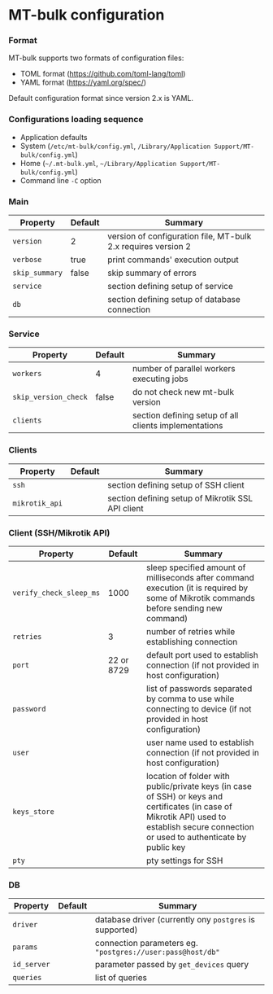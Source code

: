 # MT-bulk configuration

### Format

MT-bulk supports two formats of configuration files:
* TOML format (https://github.com/toml-lang/toml)
* YAML format (https://yaml.org/spec/)

Default configuration format since version 2.x is YAML.

### Configurations loading sequence 

- Application defaults
- System (`/etc/mt-bulk/config.yml`, `/Library/Application Support/MT-bulk/config.yml`)
- Home (`~/.mt-bulk.yml`, `~/Library/Application Support/MT-bulk/config.yml`)
- Command line `-C` option

### Main

Property | Default | Summary
----|---------|------------
`version`|2| version of configuration file, MT-bulk 2.x requires version 2
`verbose`| true| print commands' execution output
`skip_summary`|false| skip summary of errors
`service`| | section defining setup of service
`db`| | section defining setup of database connection

### Service

Property | Default | Summary
----|---------|------------
`workers`|4| number of parallel workers executing jobs
`skip_version_check`| false| do not check new mt-bulk version
`clients`|| section defining setup of all clients implementations

### Clients

Property | Default | Summary
----|---------|------------
`ssh`|| section defining setup of SSH client
`mikrotik_api`|| section defining setup of Mikrotik SSL API client

### Client (SSH/Mikrotik API)

Property | Default | Summary
----|---------|------------
`verify_check_sleep_ms`|1000| sleep specified amount of milliseconds after command execution (it is required by some of Mikrotik commands before sending new command)
`retries`|3 | number of retries while establishing connection
`port`|22 or 8729 | default port used to establish connection (if not provided in host configuration)
`password`||list of passwords separated by comma to use while connecting to device (if not provided in host configuration)
`user`||user name used to establish connection (if not provided in host configuration)
`keys_store`||location of folder with public/private keys (in case of SSH) or keys and certificates (in case of Mikrotik API) used to establish secure connection or used to authenticate by public key
`pty`||pty settings for SSH

### DB

Property | Default | Summary
----|---------|------------
`driver`|| database driver (currently ony `postgres` is supported)
`params`|| connection parameters eg. `"postgres://user:pass@host/db"`
`id_server`|| parameter passed by `get_devices` query
`queries`|| list of queries